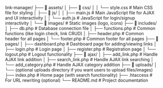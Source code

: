 link-manager/
├── 📂 assets/
│   ├── 📂 css/
│   │   └── style.css        # Main CSS file for styling
│   ├── 📂 js/
│   │   ├── main.js          # Main JavaScript file for AJAX and UI interactivity
│   │   └── auth.js          # JavaScript for login/signup interactivity
│   └── 📂 images/           # Static images (logo, icons)
├── 📂 includes/
│   ├── db.php               # Database connection file
│   ├── functions.php        # Common functions (like login check, link CRUD)
│   ├── header.php           # Common header for all pages
│   └── footer.php           # Common footer for all pages
├── 📂 pages/
│   ├── dashboard.php        # Dashboard page for adding/viewing links
│   ├── login.php            # Login page
│   ├── register.php         # Registration page
│   └── logout.php           # Logout functionality
├── 📂 ajax/
│   ├── add_link.php         # Handle AJAX link addition
│   ├── search_link.php      # Handle AJAX link searching
│   └── add_category.php     # Handle AJAX category addition
├── 📂 uploads/
│   └── (optional uploads directory if you want users to upload files/images)
├── index.php                # Home page (with search functionality)
├── .htaccess                # For URL rewriting (optional)
└── README.md                # Project documentation
